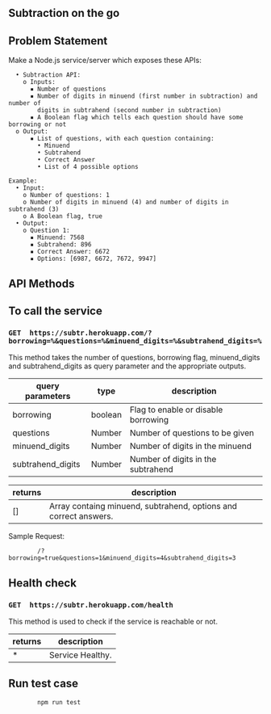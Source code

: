 ## Subtraction on the go

## Problem Statement

Make a Node.js service/server which exposes these APIs:

```
  • Subtraction API:
    o Inputs:
      ▪ Number of questions
      ▪ Number of digits in minuend (first number in subtraction) and number of
        digits in subtrahend (second number in subtraction)
      ▪ A Boolean flag which tells each question should have some borrowing or not
  o Output:
      ▪ List of questions, with each question containing:
        • Minuend
        • Subtrahend
        • Correct Answer
        • List of 4 possible options

Example:
  • Input:
    o Number of questions: 1
    o Number of digits in minuend (4) and number of digits in subtrahend (3)
    o A Boolean flag, true
  • Output:
    o Question 1:
      ▪ Minuend: 7568
      ▪ Subtrahend: 896
      ▪ Correct Answer: 6672
      ▪ Options: [6987, 6672, 7672, 9947]

```


## API Methods

## To call the service

### `GET  https://subtr.herokuapp.com/?borrowing=%&questions=%&minuend_digits=%&subtrahend_digits=%`

This method takes the number of questions, borrowing flag, minuend_digits and subtrahend_digits as query parameter and the appropriate outputs.

**query parameters**|**type**|**description**
-----|-----|-----
borrowing|boolean|Flag to enable or disable borrowing
questions|Number|Number of questions to be given
minuend_digits|Number|Number of digits in the minuend
subtrahend_digits|Number|Number of digits in the subtrahend

**returns**|**description**
-----|-----
[]|Array containg minuend, subtrahend, options and correct answers.

Sample Request:
```
        /?borrowing=true&questions=1&minuend_digits=4&subtrahend_digits=3

```

## Health check

### `GET  https://subtr.herokuapp.com/health`

This method is used to check if the service is reachable or not.

**returns**|**description**
-----|-----
*|Service Healthy.


## Run test case

```
        npm run test
```